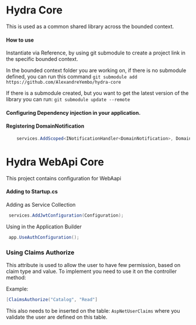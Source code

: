 # Hydra Core

This is used as a common shared library across the bounded context.


#### How to use
Instantiate via Reference, by using git submodule to create a project link in the specific bounded context.

In the bounded context folder you are working on, if there is no submodule defined, you can run this command
```git submodule add https://github.com/AlexandreYembo/hydra-core```

If there is a submodule created, but you want to get the latest version of the library you can run:
```git submodule update --remote```

#### Configuring Dependency injection in your application.

#### Registering DomainNotification
```c# 
    services.AddScoped<INotificationHandler<DomainNotification>, DomainNotificationHandler>();
```

# Hydra WebApi Core
This project contains configuration for WebAapi

#### Adding to Startup.cs

Adding as Service Collection
```c#
 services.AddJwtConfiguration(Configuration);
```

Using in the Application Builder
```c#
 app.UseAuthConfiguration();
```

### Using Claims Authorize
This attribute is used to allow the user to have few permission, based on claim type and value. To implement you need to use it on the controller method:

Example:
```c#
[ClaimsAuthorize("Catalog", "Read"]
```
This also needs to be inserted on the table: ```AspNetUserClaims``` where you validate the user are defined on this table.
